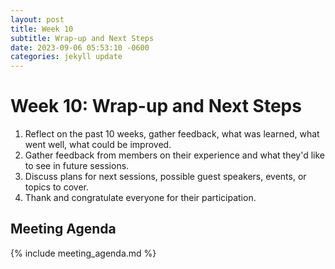 ```yaml
---
layout: post
title: Week 10
subtitle: Wrap-up and Next Steps
date: 2023-09-06 05:53:10 -0600
categories: jekyll update
---
```


# Week 10: Wrap-up and Next Steps

1. Reflect on the past 10 weeks, gather feedback, what was learned, what went well, what could be improved.
2. Gather feedback from members on their experience and what they'd like to see in future sessions.
3. Discuss plans for next sessions, possible guest speakers, events, or topics to cover.
4. Thank and congratulate everyone for their participation.

<!-- Each week should be interactive and encourage participation from all members, whether that's through discussions, Q&A sessions, or collaborative activities.
   - The more involved the members feel, the more beneficial the club will be.-->

## Meeting Agenda

{% include meeting_agenda.md %}
